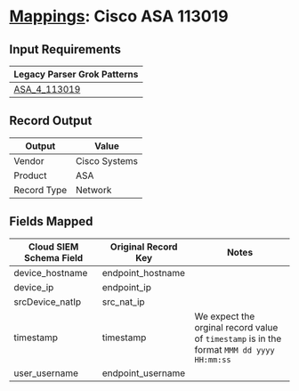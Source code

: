 # [Mappings](README.md): Cisco ASA 113019

## Input Requirements

|Legacy Parser Grok Patterns|
|-------------|
|[ASA_4_113019](../legacy_parsers/ASA_4_113019.md)|

## Record Output

|Output|Value|
|------|-----|
|Vendor|Cisco Systems|
|Product|ASA|
|Record Type|Network|

## Fields Mapped

|Cloud SIEM Schema Field|Original Record Key|Notes|
|-----------------------|-------------------|-----|
|device_hostname|endpoint_hostname||
|device_ip|endpoint_ip||
|srcDevice_natIp|src_nat_ip||
|timestamp|timestamp|We expect the orginal record value of `timestamp` is in the format `MMM dd yyyy HH:mm:ss`|
|user_username|endpoint_username||

